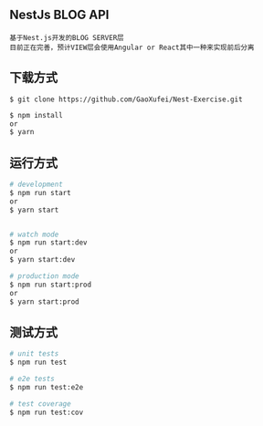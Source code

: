 
## NestJs BLOG API

```
基于Nest.js开发的BLOG SERVER层
目前正在完善，预计VIEW层会使用Angular or React其中一种来实现前后分离
```

## 下载方式

```
$ git clone https://github.com/GaoXufei/Nest-Exercise.git
```

```bash
$ npm install
or
$ yarn
```

## 运行方式

```bash
# development
$ npm run start
or
$ yarn start


# watch mode
$ npm run start:dev
or
$ yarn start:dev

# production mode
$ npm run start:prod
or
$ yarn start:prod
```

## 测试方式

```bash
# unit tests
$ npm run test

# e2e tests
$ npm run test:e2e

# test coverage
$ npm run test:cov
```

